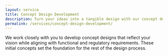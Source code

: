 ```yaml
---
layout: service
title: Concept Design Development
description: Turn your ideas into a tangible design with our concept design services.
permalink: /services/concept-design-development/
---
```


We work closely with you to develop concept designs that reflect your vision while aligning with functional and regulatory requirements. These initial concepts set the foundation for the rest of the design process.
